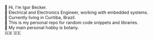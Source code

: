 :wave: Hi, I'm Igor Becker.<br>
:briefcase: Electrical and Electronics Engineer, working with embedded systems.<br>
:round_pushpin: Currently living in Curitiba, Brazil.<br>
:green_book: This is my personal repo for random code snippets and libraries.<br>
:herb: My main personal hobby is botany.<br>
:gb: :de:

<!---
IgorHeiden/IgorHeiden is a ✨ special ✨ repository because its `README.md` (this file) appears on your GitHub profile.
You can click the Preview link to take a look at your changes.
--->
